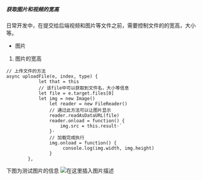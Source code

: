 ##### 获取图片和视频的宽高

日常开发中，在提交给后端视频和图片等文件之前，需要控制文件的的宽高，大小等。

-   图片

1. 图片的宽高

```
// 上传文件的方法
async uploadFile(e, index, type) {
            let that = this
            // 该file中可以获取到文件名，大小等信息
            let file = e.target.files[0]
            let img = new Image()
                let reader = new FileReader()
                // 通过此方法可以让图片显示
                reader.readAsDataURL(file)
                reader.onload = function() {
                    img.src = this.result·`
                }·
                // 加载完成执行
                img.onload = function() {
                     console.log(img.width, img.height)
                }
        },

```

下图为测试图片的信息
![在这里插入图片描述](https://wx2.sbimg.cn/2020/05/14/file.png)
